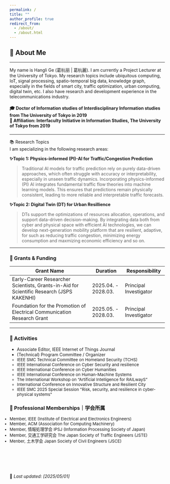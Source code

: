 ```yaml
---
permalink: /
title: ""
author_profile: true
redirect_from: 
  - /about/
  - /about.html
---
```


## 👤 About Me
---
My name is  Hangli Ge (葛杭丽 | 葛杭麗). I am currently a Project Lecturer at the University of Tokyo. My research topics include ubiquitous computing, IoT, signal processing, spatio-temporal big data, knowledge graph, especially in the fields of smart city, traffic optimization, urban computing, digital twin, etc. I also have research and development experience in the telecommunications industry.
#### 🎓 Doctor of Information studies of Interdisciplinary Information studies from The University of Tokyo in 2019<br> 📍 Affiliation: Interfaculty Initiative in Information Studies, The University of Tokyo from 2019

---

📚 Research Topics
<br>I am specializing in the following research areas:
 
**✨Topic 1: Physics-informed (PI)-AI for Traffic/Congestion Prediction**
> Traditional AI models for traffic prediction rely on purely data-driven approaches, which often struggle with accuracy or interpretability, especially in unseen traffic dynamics. Incorporating physics-informed (PI) AI integrates fundamental traffic flow theories into machine learning models. This ensures that predictions remain physically consistent, leading to more reliable and interpretable traffic forecasts.

**✨Topic 2: Digital Twin (DT) for Urban Resillience**
> DTs support the optimizations of resources allocation, operations, and support data-driven decision-making. By integrating data both from cyber and physical space with efficient AI technologies, we can develop next-generation mobility platform that are resilient, adaptive, for such as reducing traffic congestion, minimizing energy consumption and maxmizing economic efficiency and so on.

<!-- **✨Topic 2: Quantum Computing for Optimization Problems**
> Optimization is widely applied in machine learning, control systems and operations research. Classical approaches including gradient descent and evolutionary algorithms, are commonly used, while modern methods increasly integrate deep learning. However, optimization problems face computational challenges, particularly in large-scale graph structure and high-dimensional data, as many of them are NP-hard. Quantum computing is expected to revolutionize the fields that rely on complex optimization problem-solving, enabling faster and more accurate solutions in real-world applications.
As quantum hardware continues to advance, these quantum-based solutions are expected to play an increasingly critical role in solving these optimization problem.

 !-->

<!--### 🏆 Awards & Achievements
- **Specially Selected Paper** – 2024, Journal of Information Processing
- **GCL Scholarship** – 2015~2018, Social ICT Global Creative Leader Program, The University of Tokyo
- **Docomo Scholarship** – 2013~2015, NPO Mobile Communication Fund,Japan
---
!-->

---

### 🔹 Grants & Funding

| Grant Name | Duration | Responsibility|
|------------|-------------|-------------|
| Early-Career Researcher Scientists, Grants-in-Aid for Scientific Research (JSPS KAKENHI)|  2025.04. - 2028.03. |Principal Investigator|
| Foundation for the Promotion of Electrical Communication Research Grant |  2025.05. - 2028.03. |Principal Investigator|


<!--| The Shinohara Foundation Research Grant |  2025.04. - 2026.03. |Co-Investigator|!-->

---

### 🧭 Activities
- Associate Editor, IEEE Internet of Things Journal
- (Technical) Program Committee / Organizer
  <ul style="margin:0; padding:0;font-size: 10pt;">
  <li>IEEE SMC Technical Committee on Homeland Security (TCHS)</li>
  <li>IEEE International Conference on Cyber Security and resilience</li>
  <li>IEEE International Conference on Cyber Humanities</li>
  <li>IEEE International Conference on Human-Machine Systems</li>
  <li>The International Workshop on “Artificial Intelligence for RAILwayS”</li>
  <li>International Conference on Innovative Structure and Resilient City</li>
  <li>IEEE SMC 2025 Special Session "Risk, security, and resilience in cyber-physical systems"</li></ul>
  
### 🪪 Professional Memberships｜学会所属
 <ul style="margin:0; padding:0;font-size: 10pt;">
    <li>Member, IEEE (Institute of Electrical and Electronics Engineers) </li> 
    <li>Member, ACM (Association for Computing Machinery)</li>
    <li>Member, 情報処理学会 IPSJ (Information Processing Society of Japan)</li>
    <li>Member, 交通工学研究会 The Japan Society of Traffic Engineers (JSTE)  </li>
    <li>Menber, 土木学会 Japan Society of Civil Engineers (JSCE)</li>
</ul>

<br><br><br><br>

  

🚀 _Last updated: [2025/05/01]_  



